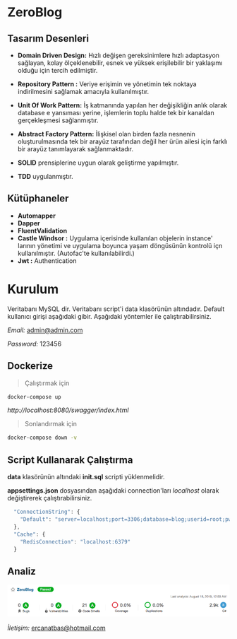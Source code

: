 # ZeroBlog

## Tasarım Desenleri

-  **Domain Driven Design:** Hızlı değişen gereksinimlere hızlı adaptasyon sağlayan, kolay ölçeklenebilir, esnek ve yüksek erişilebilir bir yaklaşımı olduğu için tercih edilmiştir.
-  **Repository Pattern  :** Veriye erişimin ve yönetimin tek noktaya indirilmesini sağlamak amacıyla kullanılmıştır.
-  **Unit Of Work Pattern:** İş katmanında yapılan her değişikliğin anlık olarak database e yansıması yerine, işlemlerin toplu halde tek bir kanaldan gerçekleşmesi sağlanmıştır.
-  **Abstract Factory Pattern:** İlişkisel olan birden fazla nesnenin oluşturulmasında tek bir arayüz tarafından değil her ürün ailesi için farklı bir arayüz tanımlayarak sağlanmaktadır.

- **SOLID** prensiplerine uygun olarak geliştirme yapılmıştır.
- **TDD** uygulanmıştır.

## Kütüphaneler

- **Automapper**
- **Dapper**
- **FluentValidation**
- **Castle Windsor :** Uygulama içerisinde kullanılan objelerin instance' larının yönetimi ve uygulama boyunca yaşam döngüsünün kontrolü içn kullanılmıştır. (Autofac'te kullanılabilirdi.)
- **Jwt :** Authentication

# Kurulum

Veritabanı MySQL dir. Veritabanı script'i data klasörünün altındadır. Default kullanıcı girişi aşağıdaki gibir. Aşağıdaki yöntemler ile çalıştırabilirsiniz.

*Email:* admin@admin.com

*Password:* 123456

## Dockerize
> Çalıştırmak için

```bash
docker-compose up
```
*http://localhost:8080/swagger/index.html*

> Sonlandırmak için 
```bash
docker-compose down -v
```

## Script Kullanarak Çalıştırma

**data** klasörünün altındaki **init.sql** scripti yüklenmelidir.

**appsettings.json** dosyasından aşağıdaki connection'ları *localhost* olarak değiştirerek çalıştırabilirsiniz.

```javascript
  "ConnectionString": {
    "Default": "server=localhost;port=3306;database=blog;userid=root;pwd=dbuserpassword;"
  },
  "Cache": {
    "RedisConnection": "localhost:6379"
  }
```
## Analiz
![Sonarqube](./images/sonarqube.png)

*İletişim:* ercanatbas@hotmail.com
